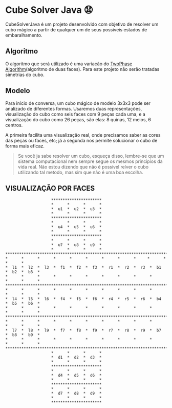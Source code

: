 # Cube Solver Java :anguished:

CubeSolverJava é um projeto desenvolvido com objetivo de resolver um cubo 
mágico a partir de qualquer um de seus possiveis estados de embaralhamento.

## Algoritmo
O algoritmo que será utilizado é uma variacão do [TwoPhase Algorithm](https://github.com/muodov/kociemba)(algoritmo de duas faces). Para este projeto não serão tratadas simetrias do cubo. 

## Modelo
Para início de conversa, um cubo mágico de modelo 3x3x3 pode ser analizado
de diferentes formas. Usaremos duas representações, visualização do cubo como 
seis faces com 9 peças cada uma, e a visualização do cubo como 26 peças, são 
elas: 8 quinas, 12 meios, 6 centros.

A primeira facilita uma visualização real, onde precisamos saber as cores 
das peças ou faces, etc; já a segunda nos permite solucionar o cubo de forma 
mais eficaz.
    
>Se você ja sabe resolver um cubo, esqueça disso, lembre-se que um sistema 
computacional nem sempre segue os mesmos principios da vida real. Não estou 
dizendo que não é possivel relver o cubo utilizando tal metodo, mas sim que não
é uma boa escolha.
    
## VISUALIZAÇÃO POR FACES
```
                    **********************
                    *      *      *      *
                    *  u1  *  u2  *  u3  *
                    *      *      *      *
                    **********************
                    *      *      *      *
                    *  u4  *  u5  *  u6  *
                    *      *      *      *
                    **********************
                    *      *      *      *
                    *  u7  *  u8  *  u9  *
                    *      *      *      *
*************************************************************************************
*      *      *      *      *      *      *      *      *     *      *      *      *
*  l1  *  l2  *  l3  *  f1  *  f2  *  f3  *  r1  *  r2  *  r3  *  b1  *  b2  *  b3  *
*      *      *      *      *      *      *      *      *      *      *      *      *
*************************************************************************************
*      *      *      *      *      *      *      *      *      *      *      *      *
*  l4  *  l5  *  l6  *  f4  *  f5  *  f6  *  r4  *  r5  *  r6  *  b4  *  b5  *  b6  *
*      *      *      *      *      *      *      *      *      *      *      *      *
*************************************************************************************
*      *      *      *      *      *      *      *      *      *      *      *      *
*  l7  *  l8  *  l9  *  f7  *  f8  *  f9  *  r7  *  r8  *  r9  *  b7  *  b8  *  b9  *
*      *      *      *      *      *      *      *      *      *      *      *      *
*************************************************************************************
                    *      *      *      *
                    *  d1  *  d2  *  d3  *
                    *      *      *      *
                    **********************
                    *      *      *      *
                    *  d4  *  d5  *  d6  *
                    *      *      *      *
                    **********************
                    *      *      *      *
                    *  d7  *  d8  *  d9  *
                    *      *      *      *
                    **********************
```
